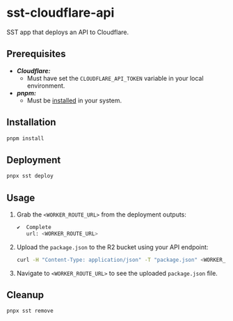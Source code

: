 # sst-cloudflare-api

SST app that deploys an API to Cloudflare.

## Prerequisites

- **_Cloudflare:_**
  - Must have set the `CLOUDFLARE_API_TOKEN` variable in your local environment.
- **_pnpm:_**
  - Must be [installed](https://pnpm.io/installation) in your system.

## Installation

```sh
pnpm install
```

## Deployment

```sh
pnpx sst deploy
```

## Usage

1. Grab the `<WORKER_ROUTE_URL>` from the deployment outputs:

   ```sh
   ✔  Complete
      url: <WORKER_ROUTE_URL>
   ```

2. Upload the `package.json` to the R2 bucket using your API endpoint:

   ```sh
   curl -H "Content-Type: application/json" -T "package.json" <WORKER_ROUTE_URL>
   ```

3. Navigate to `<WORKER_ROUTE_URL>` to see the uploaded `package.json` file.

## Cleanup

```sh
pnpx sst remove
```
